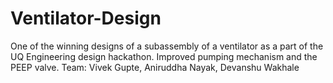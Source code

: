 # Ventilator-Design
One of the winning designs of a subassembly of a ventilator as a part of the UQ Engineering design hackathon. Improved pumping mechanism and the PEEP valve. Team: Vivek Gupte, Aniruddha Nayak, Devanshu Wakhale

